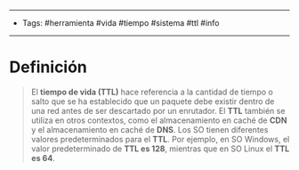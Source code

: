 --------------------
- Tags: #herramienta #vida #tiempo #sistema #ttl #info 
-----------------------------
# Definición

> El **tiempo de vida (TTL)** hace referencia a la cantidad de tiempo o salto que se ha establecido que un paquete debe existir dentro de una red antes de ser descartado por un enrutador. El **TTL**  también se utiliza en otros contextos, como el almacenamiento en caché de **CDN** y el almacenamiento en caché de **DNS**.
> Los SO tienen diferentes valores predeterminados para el **TTL**. Por ejemplo, en SO Windows, el valor predeterminado de **TTL es 128**, mientras que en SO Linux el **TTL es 64**.